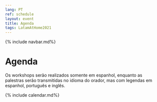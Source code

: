 ```yaml
---
lang: PT
ref: schedule
layout: event
title: Agenda
tags: LatamAtHome2021
---
```

{% include navbar.md%}

<script>
  document.lang = "pt";
</script>

<h1>Agenda</h1>
<p>Os workshops serão realizados somente em espanhol, enquanto as palestras serão transmitidas no idioma do orador, mas com legendas em espanhol, português e inglês.</p>
{% include calendar.md%}

